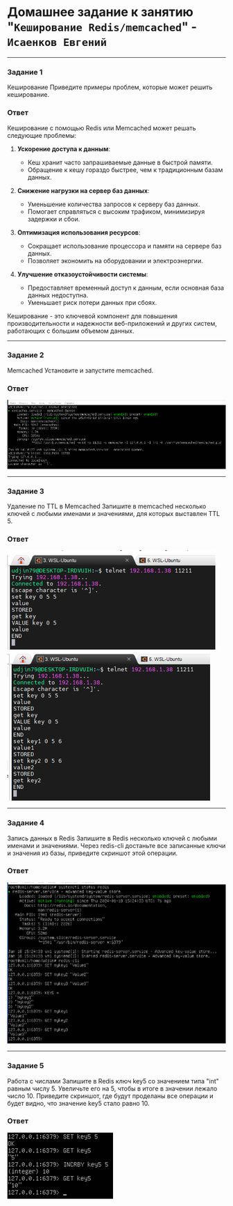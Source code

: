 # Домашнее задание к занятию "`Кеширование Redis/memcached`" - `Исаенков Евгений`

---

### Задание 1

Кеширование
Приведите примеры проблем, которые может решить кеширование.

### Ответ

Кеширование с помощью Redis или Memcached может решать следующие проблемы:

1. **Ускорение доступа к данным**:
   - Кеш хранит часто запрашиваемые данные в быстрой памяти.
   - Обращение к кешу гораздо быстрее, чем к традиционным базам данных.

2. **Снижение нагрузки на сервер баз данных**:
   - Уменьшение количества запросов к серверу баз данных.
   - Помогает справляться с высоким трафиком, минимизируя задержки и сбои.

3. **Оптимизация использования ресурсов**:
   - Сокращает использование процессора и памяти на сервере баз данных.
   - Позволяет экономить на оборудовании и электроэнергии.

4. **Улучшение отказоустойчивости системы**:
   - Предоставляет временный доступ к данным, если основная база данных недоступна.
   - Уменьшает риск потери данных при сбоях.

Кеширование - это ключевой компонент для повышения производительности и надежности веб-приложений и других систем, работающих с большим объемом данных.

---

### Задание 2

Memcached
Установите и запустите memcached.

### Ответ

![Название скриншота 1](https://github.com/Udjin79/netology_hw/blob/main/img/sdb11_hw2_1.png?raw=true)

---

### Задание 3

Удаление по TTL в Memcached
Запишите в memcached несколько ключей с любыми именами и значениями, для которых выставлен TTL 5.

### Ответ

![Название скриншота 2](https://github.com/Udjin79/netology_hw/blob/main/img/sdb11_hw2_2.png?raw=true)
![Название скриншота 3](https://github.com/Udjin79/netology_hw/blob/main/img/sdb11_hw2_3.png?raw=true)

---

### Задание 4

Запись данных в Redis
Запишите в Redis несколько ключей с любыми именами и значениями.
Через redis-cli достаньте все записанные ключи и значения из базы, приведите скриншот этой операции.

### Ответ

![Название скриншота 4](https://github.com/Udjin79/netology_hw/blob/main/img/sdb11_hw2_4.png?raw=true)

---

### Задание 5

Работа с числами
Запишите в Redis ключ key5 со значением типа "int" равным числу 5. Увеличьте его на 5, чтобы в итоге в значении лежало число 10.
Приведите скриншот, где будут проделаны все операции и будет видно, что значение key5 стало равно 10.

### Ответ

![Название скриншота 5](https://github.com/Udjin79/netology_hw/blob/main/img/sdb11_hw2_5.png?raw=true)
